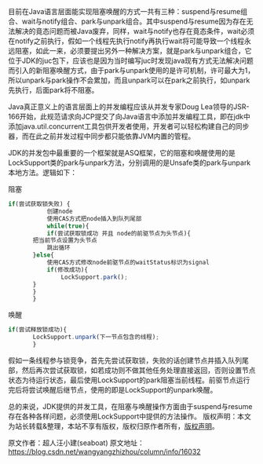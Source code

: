 


目前在Java语言层面能实现阻塞唤醒的方式一共有三种：suspend与resume组合、wait与notify组合、park与unpark组合。其中suspend与resume因为存在无法解决的竟态问题而被Java废弃，同样，wait与notify也存在竟态条件，wait必须在notify之前执行，假如一个线程先执行notify再执行wait将可能导致一个线程永远阻塞，如此一来，必须要提出另外一种解决方案，就是park与unpark组合，它位于JDK的juc包下，应该也是因为当时编写juc时发现java现有方式无法解决问题而引入的新阻塞唤醒方式，由于park与unpark使用的是许可机制，许可最大为1，所以unpark与park操作不会累加，而且unpark可以在park之前执行，如unpark先执行，后面park将不阻塞。

Java真正意义上的语言层面上的并发编程应该从并发专家Doug Lea领导的JSR-166开始，此规范请求向JCP提交了向Java语言中添加并发编程工具，即在jdk中添加java.util.concurrent工具包供开发者使用，开发者可以轻松构建自己的同步器，而在此之前并发过程中同步都只能依靠JVM内置的管程。

JDK的并发包中最重要的一个框架就是ASQ框架，它的阻塞和唤醒使用的是LockSupport类的park与unpark方法，分别调用的是Unsafe类的park与unpark本地方法。逻辑如下：

阻塞

```js 
if(尝试获取锁失败) {
           创建node
           使用CAS方式把node插入到队列尾部
           while(true){
           if(尝试获取锁成功 并且 node的前驱节点为头节点){
       把当前节点设置为头节点
           跳出循环
       }else{
           使用CAS方式修改node前驱节点的waitStatus标识为signal
           if(修改成功){
               LockSupport.park();
       }
       }
       }
```

唤醒


```js 
if(尝试释放锁成功){
       LockSupport.unpark(下一节点包含的线程);
       }
```

假如一条线程参与锁竞争，首先先尝试获取锁，失败的话创建节点并插入队列尾部，然后再次尝试获取锁，如若成功则不做其他任务处理直接返回，否则设置节点状态为待运行状态，最后使用LockSupport的park阻塞当前线程。前驱节点运行完后将尝试唤醒后继节点，使用的即是LockSupport的unpark唤醒。

总的来说，JDK提供的并发工具，在阻塞与唤醒操作方面由于suspend与resume存在各种各样问题，必须使用LockSupport中提供的方法操作。
版权声明：本文为站长转载&整理，本站不享有版权，版权归原作者所有，[版权声明](https://gitee.com/hezhiyuan007/java-notes/raw/master/disclaimer.md)。




原文作者：超人汪小建(seaboat) 原文地址：https://blog.csdn.net/wangyangzhizhou/column/info/16032